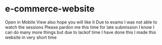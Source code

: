 # e-commerce-website
Open in Mobile View also hope you will like it 
Due to exams I was not able to watch the sessions
Please pardon me this time for late submission
I know I can do many more things but due to lackof time I have done this
I made this website in very short time 
